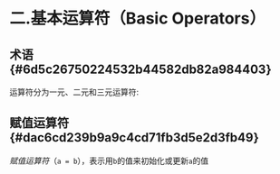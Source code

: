 # 二.基本运算符（Basic Operators）

## 术语 {#6d5c26750224532b44582db82a984403}

运算符分为一元、二元和三元运算符:

## 赋值运算符 {#dac6cd239b9a9c4cd71fb3d5e2d3fb49}

_赋值运算符_（`a = b`），表示用`b`的值来初始化或更新`a`的值



